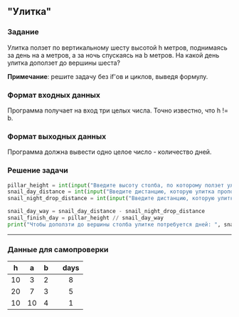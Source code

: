 ## "Улитка"

### Задание

Улитка ползет по вертикальному шесту высотой h метров, поднимаясь за день на a метров, а за ночь спускаясь на b метров. 
На какой день улитка доползет до вершины шеста?

**Примечание**: решите задачу без if'ов и циклов, выведя формулу.

### Формат входных данных

Программа получает на вход три целых числа. Точно известно, что h != b.

### Формат выходных данных

Программа должна вывести одно целое число - количество дней.

### Решение задачи

```python
pillar_height = int(input("Введите высоту столба, по которому ползет улитка:"))
snail_day_distance = int(input("Введите дистанцию, которую улитка проползает за день по столбу:"))
snail_night_drop_distance = int(input("Введите дистанцию, которую улитка проползает за день по столбу:"))

snail_day_way = snail_day_distance - snail_night_drop_distance
snail_finish_day = pillar_height // snail_day_way
print("Чтобы доползти до вершины столба улитке потребуется дней: ", snail_finish_day)
```

---

### Данные для самопроверки
|   h   |   a   | b    |     |  days    |
| :---: | :---: | :---:| --- | :---: | 
|   10   |   3  |  2   |     |   8  |
|   20   |   7  |  3   |     |   5  |
|   10   |   10 |  4   |     |   1  |

